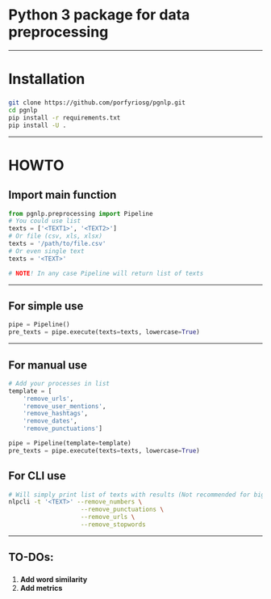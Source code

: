 # Python 3 package for data preprocessing
-----------------------------------------------------
# Installation
###
```bash
git clone https://github.com/porfyriosg/pgnlp.git
cd pgnlp
pip install -r requirements.txt
pip install -U .
```
-----------------------------------------------------
# HOWTO
###
## Import main function
```python
from pgnlp.preprocessing import Pipeline
# You could use list
texts = ['<TEXT1>', '<TEXT2>']
# Or file (csv, xls, xlsx)
texts = '/path/to/file.csv'
# Or even single text
texts = '<TEXT>'

# NOTE! In any case Pipeline will return list of texts
```
-----------------------------------------------------
###
## For simple use
```python
pipe = Pipeline()
pre_texts = pipe.execute(texts=texts, lowercase=True)
```
-----------------------------------------------------
###
## For manual use
```python
# Add your processes in list
template = [
    'remove_urls',
    'remove_user_mentions',
    'remove_hashtags',
    'remove_dates',
    'remove_punctuations']

pipe = Pipeline(template=template)
pre_texts = pipe.execute(texts=texts, lowercase=True)
```
###
## For CLI use
```bash
# Will simply print list of texts with results (Not recommended for big files)
nlpcli -t '<TEXT>' --remove_numbers \
                    --remove_punctuations \
                    --remove_urls \
                    --remove_stopwords
```
-----------------------------------------------------
## TO-DOs:
###
1. **Add word similarity**
2. **Add metrics**
